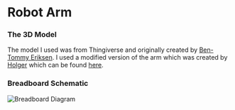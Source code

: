 # Robot Arm

### The 3D Model

The model I used was from Thingiverse and originally created by [Ben-Tommy Eriksen](https://www.thingiverse.com/bentommye/designs). I used a modified version of the arm which was created by [Holger](https://www.thingiverse.com/holgero/designs) which can be found [here](https://www.thingiverse.com/thing:65081).

### Breadboard Schematic
![Breadboard Diagram](https://user-images.githubusercontent.com/98854432/206602162-81a22ed2-6712-4cb7-aa37-0df2640bc565.png)
